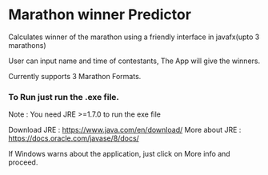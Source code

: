 # Marathon winner Predictor
Calculates winner of the marathon using a friendly interface in javafx(upto 3 marathons)

User can input name and time of contestants, The App will give the winners.

Currently supports 3 Marathon Formats.

### To Run just run the .exe file.
Note : You need JRE >=1.7.0 to run the exe file

Download JRE : https://www.java.com/en/download/
More about JRE : https://docs.oracle.com/javase/8/docs/

If Windows warns about the application, just click on More info and proceed.

